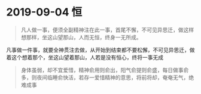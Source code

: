 # 2019-09-04 恒

>凡人做一事，便须全副精神注在此一事，首尾不懈，不可见异思迁，做这样想那样，坐这山望那山，人而无恒，终身一无所成。

凡事做一件事，就要全神贯注去做，从开始到结束都不要松懈，不可见异思迁，做着这个想着那个，坐这山望着那山，人若是没有恒心，终将一事无成

>身体虽弱，却不宜爱惜，精神俞用则俞出，阳气俞提则俞盛，每日做事俞多，则夜间临睡俞快活，若存一爱惜精神的意思，将前将却，奄奄无气，绝难成事